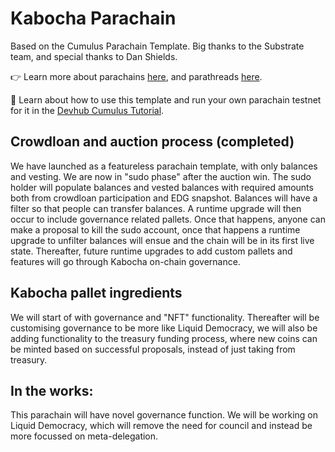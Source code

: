 # Kabocha Parachain 

Based on the Cumulus Parachain Template. Big thanks to the Substrate team, and special thanks to Dan Shields. 

👉 Learn more about parachains [here](https://wiki.polkadot.network/docs/learn-parachains), and
parathreads [here](https://wiki.polkadot.network/docs/learn-parathreads).

🧙 Learn about how to use this template and run your own parachain testnet for it in the
[Devhub Cumulus Tutorial](https://docs.substrate.io/tutorials/v3/cumulus/start-relay/).

## Crowdloan and auction process (completed)

We have launched as a featureless parachain template, with only balances and vesting. We are now in "sudo phase" after the auction win. The sudo holder will populate balances and vested balances with required amounts both from crowdloan participation and EDG snapshot. Balances will have a filter so that people can transfer balances. A runtime upgrade will then occur to include governance related pallets. Once that happens, anyone can make a proposal to kill the sudo account, once that happens a runtime upgrade to unfilter balances will ensue and the chain will be in its first live state. Thereafter, future runtime upgrades to add custom pallets and features will go through Kabocha on-chain governance. 
## Kabocha pallet ingredients 

We will start of with governance and "NFT" functionality. Thereafter will be customising governance to be more like Liquid Democracy, we will also be adding functionality to the treasury funding process, where new coins can be minted based on successful proposals, instead of just taking from treasury.  
## In the works:
This parachain will have novel governance function. We will be working on Liquid Democracy, which will remove the need for council and instead be more focussed on meta-delegation.

